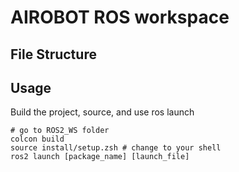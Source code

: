 # AIROBOT ROS workspace

## File Structure

## Usage

Build the project, source, and use ros launch

```shell
# go to ROS2_WS folder 
colcon build
source install/setup.zsh # change to your shell
ros2 launch [package_name] [launch_file]
```